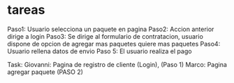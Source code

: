 # tareas 
Paso1: 
    Usuario selecciona un paquete en pagina
Paso2:
    Accion anterior dirige a login 
Paso3:
    Se dirige al formulario de contratacion, usuario dispone de opcion de agregar mas paquetes  quiere mas paquetes
Paso4:
    Usuario rellena datos de envio 
Paso 5:
    El usuario realiza el pago

Task:
Giovanni: 
    Pagina de registro de cliente (Login), (Paso 1)
Marco: 
    Pagina agregar paquete (PASO 2)

